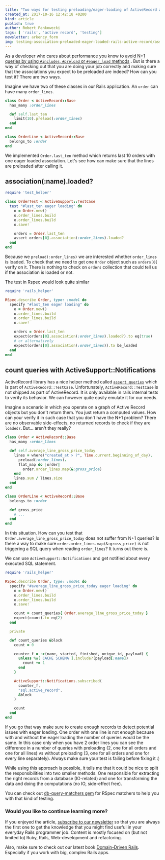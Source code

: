 ```yaml
---
title: "Two ways for testing preloading/eager-loading of ActiveRecord associations in Rails"
created_at: 2017-10-16 12:42:18 +0200
kind: article
publish: true
author: Robert Pankowecki
tags: [ 'rails', 'active record', 'testing']
newsletter: arkency_form
img: testing-association-preloaded-eager-loaded-rails-active-record/association-tested-rspec-minitest.jpeg
---
```


As a developer who cares about performance you know to [avoid N+1 queries by using `#includes`, `#preload` or `#eager_load` methods](/2013/12/rails4-preloading/) . But is there a way of checking out that you are doing your job correctly and making sure that the associations you expect to be preloaded are indeed? How can you test it? There are two ways.

<!-- more -->

Imagine we have two of these classes in our Rails application. An `order` can have many `order_lines`.

```ruby
class Order < ActiveRecord::Base
  has_many :order_lines

  def self.last_ten
    limit(10).preload(:order_lines)
  end
end
```

```ruby
class OrderLine < ActiveRecord::Base
  belongs_to :order
end
```

We implemented `Order.last_ten` method which returns last 10 orders with one eager loaded association. Let's see how can make sure that the lines are preloaded after calling it.

## association(:name).loaded?

```ruby
require 'test_helper'

class OrderTest < ActiveSupport::TestCase
  test "#last_ten eager loading" do
    o = Order.new()
    o.order_lines.build
    o.order_lines.build
    o.save!

    orders = Order.last_ten
    assert orders[0].association(:order_lines).loaded?
  end
end
```

Because we `preload(:order_lines)` we are interested whether `order_lines` is loaded. To check that we need to get one `Order` object such as `orders[0]` verify on it. There is nothing to check on `orders` collection that could tell us if the association is loaded or not.

The test in Rspec would look quite similar

```ruby
require 'rails_helper'

RSpec.describe Order, type: :model do
  specify "#last_ten eager loading" do
    o = Order.new()
    o.order_lines.build
    o.order_lines.build
    o.save!

    orders = Order.last_ten
    expect(orders[0].association(:order_lines).loaded?).to eq(true)
    # or alternatively
    expect(orders[0].association(:order_lines)).to be_loaded
  end
end
```

## count queries with ActiveSupport::Notifications

ActiveRecord library has a nice helper method called [`assert_queries`](https://github.com/rails/rails/blob/e986cb49c8a475c48819cee451c73dbd005904c4/activerecord/test/cases/test_case.rb#L49) which is part of `ActiveRecord::TestCase`. Unfortunately, `ActiveRecord::TestCase` is not shipped as part of ActiveRecord. It is only available in rails internal tests to verify its behavior. We can however quite easily emulate it for our needs.

Imagine a scenario in which you operate on a graph of Active Record objects but you don't return them. You just return a computed values. How can your verify it in such case that you don't have the N+1 problem? There are no observable side-effects, no returned records to check if they are `loaded?`. But... aren't they really?

```ruby
class Order < ActiveRecord::Base
  has_many :order_lines

  def self.average_line_gross_price_today
    lines = where("created_at > ?", Time.current.beginning_of_day).
      preload(:order_lines).
      flat_map do |order|
        order.order_lines.map(&:gross_price)
    end
    lines.sum / lines.size
  end
end

class OrderLine < ActiveRecord::Base
  belongs_to :order

  def gross_price
    # ...
  end
end
```

In this situation. How can you test that `Order.average_line_gross_price_today` does not suffer from N+1 queries? Is there a way to make sure `order.order_lines.map(&:gross_price)` is not triggering a SQL query when reading `order_lines`? It turns out there is.

We can use `ActiveSupport::Notifications` and get notified about every executed SQL statement.

```ruby
require 'rails_helper'

RSpec.describe Order, type: :model do
  specify "#average_line_gross_price_today eager loading" do
    o = Order.new()
    o.order_lines.build
    o.order_lines.build
    o.save!

    count = count_queries{ Order.average_line_gross_price_today }
    expect(count).to eq(2)
  end

  private

  def count_queries &block
    count = 0

    counter_f = ->(name, started, finished, unique_id, payload) {
      unless %w[ CACHE SCHEMA ].include?(payload[:name])
        count += 1
      end
    }

    ActiveSupport::Notifications.subscribed(
      counter_f,
      "sql.active_record",
      &block
    )

    count
  end
end
```

If you go that way make sure to create enough records to detect potential issues with eager loading. One order with one line is not enough because with and without the eager loading the number of queries would be the same. In this case only when you have 2 order lines you can see the difference in a number of queries with preloading (2, one for all orders and one for all lines) vs without preloading (3, one for all orders and one for every line separately). Always make sure your test is failing before fixing it :)

While using this approach is possible, it tells me that it could be nice to split the responsibilities into two smaller methods. One responsible for extracting the right records from a database (IO-related) and one for transforming the data and doing the computations (no IO, side-effect free).

You can check out [db-query-matchers gem](https://github.com/brigade/db-query-matchers) for RSpec matchers to help you with that kind of testing.

### Would you like to continue learning more?

If you enjoyed the article, [subscribe to our newsletter](http://arkency.com/newsletter) so that you are always the first one to get the knowledge that you might find useful in your everyday Rails programmer job. Content is mostly focused on (but not limited to) Ruby, Rails, Web-development and refactoring.

Also, make sure to check out our latest book [Domain-Driven Rails](/domain-driven-rails/). Especially if you work with big, complex Rails apps.
